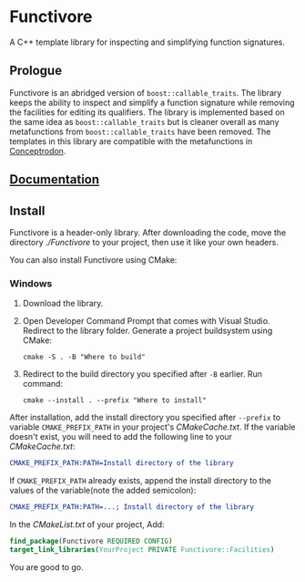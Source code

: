# Functivore

A C++ template library for inspecting and simplifying function signatures.

## Prologue

Functivore is an abridged version of `boost::callable_traits`.
The library keeps the ability to inspect and simplify a function signature while removing the facilities for editing its qualifiers.
The library is implemented based on the same idea as `boost::callable_traits` but is cleaner overall as many metafunctions from `boost::callable_traits` have been removed.
The templates in this library are compatible with the metafunctions in [Conceptrodon](https://github.com/AmazingMonster/conceptrodon).

## [Documentation](./DOCS.md)

## Install

Functivore is a header-only library. After downloading the code, move the directory *./Functivore* to your project, then use it like your own headers.

You can also install Functivore using CMake:

### Windows

1. Download the library.

2. Open Developer Command Prompt that comes with Visual Studio. Redirect to the library folder. Generate a project buildsystem using CMake:

    ```Shell
    cmake -S . -B "Where to build"
    ```

3. Redirect to the build directory you specified after `-B` earlier. Run command:

    ```Shell
    cmake --install . --prefix "Where to install"
    ```

After installation, add the install directory you specified after `--prefix` to variable `CMAKE_PREFIX_PATH` in your project's *CMakeCache.txt*. If the variable doesn't exist, you will need to add the following line to your *CMakeCache.txt*:

```CMake
CMAKE_PREFIX_PATH:PATH=Install directory of the library
```

If `CMAKE_PREFIX_PATH` already exists,
append the install directory to the values of the variable(note the added semicolon):

```CMake
CMAKE_PREFIX_PATH:PATH=...; Install directory of the library
```

In the *CMakeList.txt* of your project, Add:

```CMake
find_package(Functivore REQUIRED CONFIG)
target_link_libraries(YourProject PRIVATE Functivore::Facilities)
```

You are good to go.
